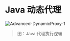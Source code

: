 # Java 动态代理





![Advanced-DynamicProxy-1][Advanced-DynamicProxy-1]

> 图：Java 代理执行逻辑










[Advanced-DynamicProxy-1]: ../../image/Advanced-DynamicProxy-1.jpg

<!-- EOF -->
